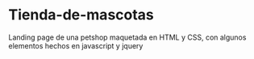 # Tienda-de-mascotas
Landing page de una petshop maquetada en HTML y CSS, con algunos elementos hechos en javascript y jquery


